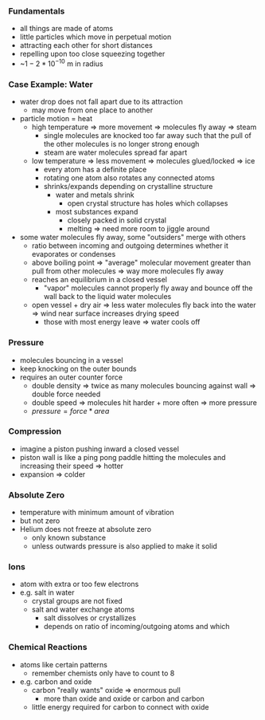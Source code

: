 ### Fundamentals
+ all things are made of atoms
+ little particles which move in perpetual motion
+ attracting each other for short distances
+ repelling  upon too close squeezing together
+ ~$1-2 * 10^{-10}$ m in radius

### Case Example: Water
+ water drop does not fall apart due to its attraction
	+ may move from one place to another
+ particle motion = heat
	+ high temperature => more movement => molecules fly away => steam
		+ single molecules are knocked too far away such that the pull of the other molecules is no longer strong enough
		+ steam are water molecules spread far apart
	+ low temperature => less movement => molecules glued/locked => ice
		+ every atom has a definite place
		+ rotating one atom also rotates any connected atoms
		+ shrinks/expands depending on crystalline structure
			+ water and metals shrink
				+ open crystal structure has holes which collapses
			+ most substances expand
				+ closely packed in solid crystal
				+ melting => need more room to jiggle around
+ some water molecules fly away, some "outsiders" merge with others
	+ ratio between incoming and outgoing determines whether it evaporates or condenses
	+ above boiling point => "average" molecular movement greater than pull from other molecules => way more molecules fly away
	+ reaches an equilibrium in a closed vessel
		+ "vapor" molecules cannot properly fly away and bounce off the wall back to the liquid water molecules 
	+ open vessel + dry air => less water molecules fly back into the water => wind near surface increases drying speed 
		+ those with most energy leave => water cools off

### Pressure
+ molecules bouncing in a vessel
+ keep knocking on the outer bounds
+ requires an outer counter force 
	+ double density => twice as many molecules bouncing against wall => double force needed
	+ double speed => molecules hit harder + more often => more pressure
	+ $pressure = force * area$


### Compression
+ imagine a piston pushing inward a closed vessel
+ piston wall is like a ping pong paddle hitting the molecules and increasing their speed => hotter
+ expansion => colder

### Absolute Zero
+ temperature with minimum amount of vibration
+ but not zero
+ Helium does not freeze at absolute zero
	+ only known substance
	+ unless outwards pressure is also applied to make it solid

### Ions
+ atom with extra or too few electrons
+ e.g. salt in water
	+ crystal groups are not fixed
	+ salt and water exchange atoms
		+ salt dissolves or crystallizes
		+ depends on ratio of incoming/outgoing atoms and which

### Chemical Reactions
+ atoms like certain patterns
	+ remember chemists only have to count to 8
+ e.g. carbon and oxide
	+ carbon "really wants" oxide => enormous pull
		+ more than oxide and oxide or carbon and carbon  
	+ little energy required for carbon to connect with oxide  